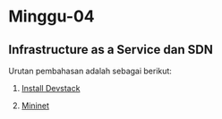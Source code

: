 # Minggu-04

## Infrastructure as a Service dan SDN

Urutan pembahasan adalah sebagai berikut:

01. [Install Devstack](https://github.com/febbyprasetyo/tekn-cloud-computing/blob/401c4abd1aceacd840decae3a5fb1c9abd5a8120/minggu-04/Install-devstack.md)

02. [Mininet](https://github.com/febbyprasetyo/tekn-cloud-computing/blob/92592a899e2cb96fab199464a7ddbf4133bcc1e6/minggu-04/mininet.md)







